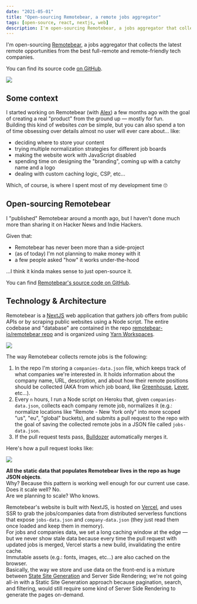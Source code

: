 ```yaml
---
date: "2021-05-01"
title: "Open-sourcing Remotebear, a remote jobs aggregator"
tags: [open-source, react, nextjs, web]
description: I'm open-sourcing Remotebear, a jobs aggregator that collects the latest remote opportunities from the best full-remote and remote-friendly tech companies.
---
```


I'm open-sourcing [Remotebear](https://remotebear.io), a jobs aggregator that collects the latest remote opportunities from the best full-remote and remote-friendly tech companies.  

You can find its source code [on GitHub](https://github.com/remotebear-io/remotebear).



![](/images/screenshot.png)

## Some context

I started working on Remotebear (with [Alex](https://alexbordin.com/)) a few months ago with the goal of creating a real "product" from the ground up — mostly for fun.  
Building this kind of websites _can_ be simple, but you can also spend a ton of time obsessing over details almost no user will ever care about... like:
- deciding where to store your content
- trying multiple normalization strategies for different job boards
- making the website work with JavaScript disabled
- spending time on designing the "branding", coming up with a catchy name and a logo
- dealing with custom caching logic, CSP, etc... 

 Which, of course, is where I spent most of my development time 🙄


 ## Open-sourcing Remotebear

 I "published" Remotebear around a month ago, but I haven't done much more than sharing it on Hacker News and Indie Hackers.  

Given that: 
- Remotebear has never been more than a side-project 
- (as of today) I'm not planning to make money with it
- a few people asked "how" it works under-the-hood

...I think it kinda makes sense to just open-source it. 

You can find [Remotebear's source code on GitHub](https://github.com/remotebear-io/remotebear). 

## Technology & Architecture

Remotebear is a [NextJS](https://nextjs.org/) web application that gathers job offers from public APIs or by scraping public websites using a Node script.
The entire codebase and "database" are contained in the repo [remotebear-io/remotebear repo](https://github.com/remotebear-io/remotebear) and is organized using [Yarn Workspaces](https://classic.yarnpkg.com/en/docs/workspaces/).


![](/images/flow.png)

The way Remotebear collects remote jobs is the following:

1. In the repo I'm storing a `companies-data.json` file, which keeps track of what companies we're interested in. It holds information about the company name, URL, description, and about how their remote positions should be collected (AKA from which job board, like [Greenhouse](https://www.greenhouse.io/), [Lever](https://www.lever.co/), etc...).
2. Every `n` hours, I run a Node script on Heroku that, given `companies-data.json`, collects each company remote job, normalizes it (e.g.: normalize locations like "Remote - New York only" into more scoped "us", "eu", "global" buckets), and submits a pull request to the repo with the goal of saving the collected remote jobs in a JSON file called `jobs-data.json`.
3. If the pull request tests pass, [Bulldozer](https://github.com/palantir/bulldozer) automatically merges it.

Here's how a pull request looks like:


![](/images/pull-request.png)

__All the static data that populates Remotebear lives in the repo as huge JSON objects__.  
Why? Because this pattern is working well enough for our current use case.    
Does it scale well? No.  
Are we planning to scale? Who knows.  

Remotebear's website is built with NextJS, is hosted on [Vercel](http://vercel.com/), and uses SSR to grab the jobs/companies data from distributed serverless functions that expose `jobs-data.json` and `company-data.json` (they just read them once loaded and keep them in memory).  
For jobs and companies data, we set a long caching window at the edge — but we never show stale data because every time the pull request with updated jobs is merged, Vercel starts a new build, invalidating the entire cache.  
Immutable assets (e.g.: fonts, images, etc...) are also cached on the browser.  
Basically, the way we store and use data on the front-end is a mixture between [State Site Generation](https://jamstack.org/generators/) and Server Side Rendering; we're not going all-in with a Static Site Generation approach because pagination, search, and filtering, would still require some kind of Server Side Rendering to generate the pages on-demand. 
